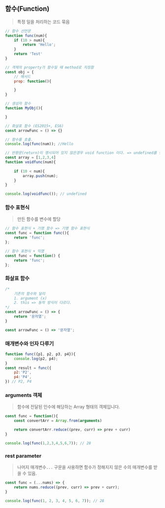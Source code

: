 ## 함수(Function)
> 특정 일을 처리하는 코드 묶음

```js
// 함수 선언문
function func(num){
    if (10 > num){
        return 'Hello';
    }
    return 'Test'
}

// 객체의 property가 함수일 때 method로 지칭함
const obj = {
    // 메서드
    prop: function(){

    } 
}

// 생성자 함수
function MyObj(){

}

// 화살표 함수 (ES2015+, ES6)
const arrowFunc = () => {}

// 함수를 호출.
console.log(func(num)); //Hello

// 반환문(return)이 명시되어 있지 않은경우 void function 이다. => undefined를 반환한다.
const array = [1,2,3,4]
function voidfunc(num){
    
    if (10 < num){
        array.push(num);
    }
}

console.log(voidfunc()); // undefined
```

### 함수 표현식
> 만든 함수를 변수에 할당
```js
// 함수 표현식 + 기명 함수 => 기명 함수 표현식
const func = function func(){
    return 'func';
};

// 함수 표현식 + 익명
const func = function() {
    return 'func';
};
```

### 화살표 함수
```js
/*
    기존의 함수와 달리
    1. argument (x)
    2. this => 동작 방식이 다르다.
*/
const arrowFunc = () => {
    return '문자열';
}

const arrowFunc = () => '문자열';
```

### 매개변수와 인자 다루기
```js
function func({p1, p2, p3, p4}){
    console.log(p2, p4); 
}
const result = func({
    p2:'P2',
    p4:'P4',
}) // P2, P4
```

### arguments 객체
> 함수에 전달된 인수에 해당하는 Array 형태의 객체입니다.

```js
const func = function(){
    const convertArr = Array.from(arguments)

    return convertArr.reduce((prev, curr) => prev + curr)
}

console.log(func(1,2,3,4,5,6,7)); // 28
```

### rest parameter
> 나머지 매개변수`...` 구문을 사용하면 함수가 정해지지 않은 수의 매개변수를 받을 수 있음.
```js
const func = (...nums) => {
    return nums.reduce((prev, curr) => prev + curr);
}

console.log(func(1, 2, 3, 4, 5, 6, 7)); // 28
```